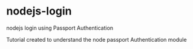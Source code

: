 # nodejs-login
nodejs login using Passport Authentication


Tutorial created to understand the node passport Authentication module
